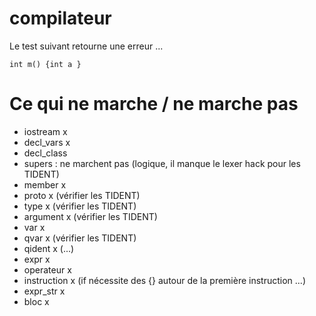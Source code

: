 compilateur
===========
Le test suivant retourne une erreur ...


    int m() {int a }


Ce qui ne marche / ne marche pas 
==========
* iostream		x
* decl_vars		x
* decl_class	
* supers : ne marchent pas (logique, il manque le lexer hack pour les TIDENT)
* member 			x
* proto				x (vérifier les TIDENT)
* type				x (vérifier les TIDENT)
* argument		x	(vérifier les TIDENT)
* var					x 
* qvar				x (vérifier les TIDENT)
* qident			x (...)
* expr				x
* operateur		x
* instruction x (if nécessite des {} autour de la première instruction ...)
* expr_str		x
* bloc				x

